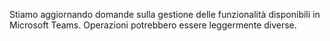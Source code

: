 Stiamo aggiornando domande sulla gestione delle funzionalità disponibili in Microsoft Teams. Operazioni potrebbero essere leggermente diverse.